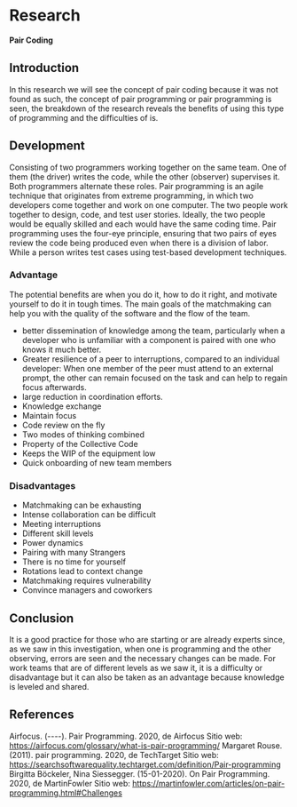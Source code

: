 # Research

**Pair Coding**
## Introduction
In this research we will see the concept of pair coding because it was not found as such, the concept of pair programming or pair programming is seen, the breakdown of the research reveals the benefits of using this type of programming and the difficulties of is.
## Development
Consisting of two programmers working together on the same team. One of them (the driver) writes the code, while the other (observer) supervises it. Both programmers alternate these roles.
Pair programming is an agile technique that originates from extreme programming, in which two developers come together and work on one computer. The two people work together to design, code, and test user stories. Ideally, the two people would be equally skilled and each would have the same coding time.
Pair programming uses the four-eye principle, ensuring that two pairs of eyes review the code being produced even when there is a division of labor. While a person writes test cases using test-based development techniques.
### Advantage
The potential benefits are when you do it, how to do it right, and motivate yourself to do it in tough times. The main goals of the matchmaking can help you with the quality of the software and the flow of the team.

- better dissemination of knowledge among the team, particularly when a developer who is unfamiliar with a component is paired with one who knows it much better.
- Greater resilience of a peer to interruptions, compared to an individual developer: When one member of the peer must attend to an external prompt, the other can remain focused on the task and can help to regain focus afterwards.
- large reduction in coordination efforts.
- Knowledge exchange
- Maintain focus
- Code review on the fly
- Two modes of thinking combined
- Property of the Collective Code
- Keeps the WIP of the equipment low
- Quick onboarding of new team members
### Disadvantages
- Matchmaking can be exhausting
- Intense collaboration can be difficult
- Meeting interruptions
- Different skill levels
- Power dynamics
- Pairing with many Strangers
- There is no time for yourself
- Rotations lead to context change
- Matchmaking requires vulnerability
- Convince managers and coworkers
## Conclusion
It is a good practice for those who are starting or are already experts since, as we saw in this investigation, when one is programming and the other observing, errors are seen and the necessary changes can be made.
For work teams that are of different levels as we saw it, it is a difficulty or disadvantage but it can also be taken as an advantage because knowledge is leveled and shared.
## References
Airfocus. (----). Pair Programming. 2020, de Airfocus Sitio web: https://airfocus.com/glossary/what-is-pair-programming/
Margaret Rouse. (2011). pair programming. 2020, de TechTarget Sitio web: https://searchsoftwarequality.techtarget.com/definition/Pair-programming
Birgitta Böckeler, Nina Siessegger. (15-01-2020). On Pair Programming. 2020, de MartinFowler Sitio web: https://martinfowler.com/articles/on-pair-programming.html#Challenges